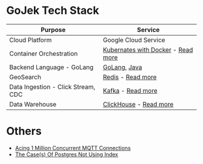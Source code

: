 # GoJek Tech Stack

| Purpose                            | Service                                                                                                                                                                                           |
|------------------------------------|---------------------------------------------------------------------------------------------------------------------------------------------------------------------------------------------------|
| Cloud Platform                     | Google Cloud Service                                                                                                                                                                              |
| Container Orchestration            | [Kubernates with Docker](../6_ContainerOrchestrationServices/Readme.md) - [Read more](https://www.gojek.io/blog/how-to-set-up-a-gke-private-k8s-cluster-part-2)          |                                                                                                                                                                                                                                                                                                                                                                                                                                                                                                                                                                                                                                                  |
| Backend Language - GoLang          | [GoLang](https://github.com/Anshul619/golang), [Java](../5_ProgrammingLanguages/2_Java/Readme.md)                                                                                              |
| GeoSearch                          | [Redis](../3_DatabaseServices/In-Memory-DB/Redis/Readme.md) - [Read more](https://www.gojek.io/blog/scaling-our-geo-search-service-for-10x-load)                       |
| Data Ingestion - Click Stream, CDC | [Kafka](../4_MessageBrokers/Kafka/Readme.md) - [Read more](https://www.gojek.io/blog/introducing-clickstream)                                                            |
| Data Warehouse                     | [ClickHouse](../5_BigDataServices/StorageDBs/ClickHouse.md) - [Read more](https://www.gojek.io/blog/sink-kafka-messages-to-clickhouse-using-clickhouse-kafka-ingestor) |

# Others
- [Acing 1 Million Concurrent MQTT Connections](https://www.gojek.io/blog/acing-1-million-concurrent-mqtt-connections)
- [The Case(s) Of Postgres Not Using Index](https://www.gojek.io/blog/the-case-s-of-postgres-not-using-index)